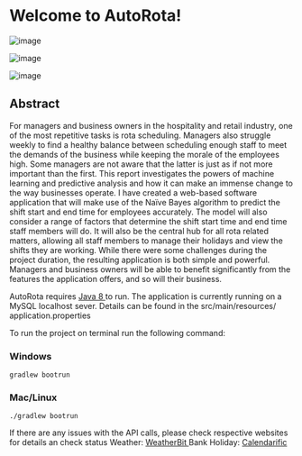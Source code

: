 ﻿# Welcome to AutoRota!
 
 ![image](https://user-images.githubusercontent.com/32462433/150614816-91157027-4119-41b5-8e0b-a654ab3f908f.png)

 ![image](https://user-images.githubusercontent.com/32462433/150614738-24355d69-9dfe-4811-8a8e-60a695ce04e3.png)

![image](https://user-images.githubusercontent.com/32462433/150614862-54c2eefb-e656-44aa-b56e-f0c56d570abf.png)

 ## Abstract

For managers and business owners in the hospitality and retail industry, one of the most repetitive tasks is rota scheduling. Managers also struggle weekly to find a healthy balance between scheduling enough staff to meet the demands of the business while keeping the morale of the employees high. Some managers are not aware that the latter is just as if not more important than the first. This report investigates the powers of machine learning and predictive analysis and how it can make an immense change to the way businesses operate. I have created a web-based software application that will make use of the Naïve Bayes algorithm to predict the shift start and end time for employees accurately. The model will also consider a range of factors that determine the shift start time and end time staff members will do. It will also be the central hub for all rota related matters, allowing all staff members to manage their holidays and view the shifts they are working. While there were some challenges during the project duration, the resulting application is both simple and powerful. Managers and business owners will be able to benefit significantly from the features the application offers, and so will their business.


AutoRota requires [Java 8 ](https://www.oracle.com/java/technologies/javase-jdk8-downloads.html) to run.
The application is currently running on a MySQL localhost sever. 
Details can be found in the src/main/resources/ application.properties

To run the project on terminal run the following command:

### Windows
```
gradlew bootrun
```

### Mac/Linux
```
./gradlew bootrun
```

If there are any issues with the API calls, please check respective websites for details an check status
Weather: [WeatherBit ](https://www.weatherbit.io/)
Bank Holiday:  [Calendarific](https://www.weatherbit.io/)
